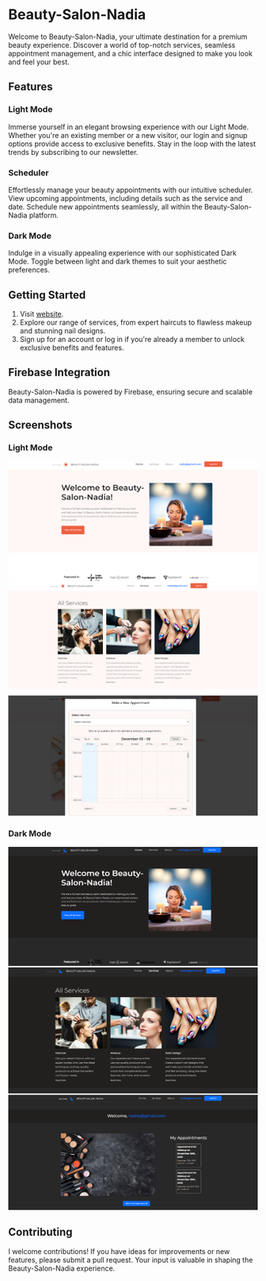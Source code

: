 # Beauty-Salon-Nadia

Welcome to Beauty-Salon-Nadia, your ultimate destination for a premium beauty experience. Discover a world of top-notch services, seamless appointment management, and a chic interface designed to make you look and feel your best.

## Features

### Light Mode

Immerse yourself in an elegant browsing experience with our Light Mode. Whether you're an existing member or a new visitor, our login and signup options provide access to exclusive benefits. Stay in the loop with the latest trends by subscribing to our newsletter.

### Scheduler

Effortlessly manage your beauty appointments with our intuitive scheduler. View upcoming appointments, including details such as the service and date. Schedule new appointments seamlessly, all within the Beauty-Salon-Nadia platform.

### Dark Mode

Indulge in a visually appealing experience with our sophisticated Dark Mode. Toggle between light and dark themes to suit your aesthetic preferences.

## Getting Started

1. Visit [website](https://nadia-beauty-salon.netlify.app).
2. Explore our range of services, from expert haircuts to flawless makeup and stunning nail designs.
3. Sign up for an account or log in if you're already a member to unlock exclusive benefits and features.

## Firebase Integration

Beauty-Salon-Nadia is powered by Firebase, ensuring secure and scalable data management.

## Screenshots

### Light Mode

![Light Mode Screenshot]("./../src/screen%20shots/light%20mode.PNG)
![Light Mode Screenshot]("./../src/screen%20shots/services%20light%20mode.PNG)
![Light Mode Screenshot]("./../src/screen%20shots/scheduler%20light%20mode.PNG)


### Dark Mode

![Dark Mode Screenshot](././src/screen%20shots/darkmode.PNG)
![Dark Mode Screenshot](././src/screen%20shots/services%20darkmode.PNG)
![Dark Mode Screenshot](././src/screen%20shots/userpage%20dakmode.PNG)


## Contributing

I welcome contributions! If you have ideas for improvements or new features, please submit a pull request. Your input is valuable in shaping the Beauty-Salon-Nadia experience.

